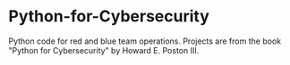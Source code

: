 # Python-for-Cybersecurity
Python code for red and blue team operations. Projects are from the book "Python for Cybersecurity" by Howard E. Poston III.
